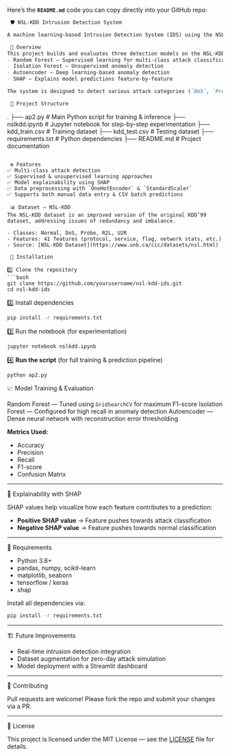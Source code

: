 Here’s the **`README.md`** code you can copy directly into your GitHub repo:

```markdown
 🛡️ NSL-KDD Intrusion Detection System

A machine learning-based Intrusion Detection System (IDS) using the NSL-KDD dataset, implemented with **Random Forest**, **Isolation Forest**, and **Autoencoder** models, along with **SHAP explainability** for model interpretation.

 📌 Overview
This project builds and evaluates three detection models on the NSL-KDD dataset:
- Random Forest — Supervised learning for multi-class attack classification
- Isolation Forest — Unsupervised anomaly detection
- Autoencoder — Deep learning-based anomaly detection
- SHAP — Explains model predictions feature-by-feature

The system is designed to detect various attack categories (`DoS`, `Probe`, `R2L`, `U2R`) and can be extended for real-time intrusion detection.

 📂 Project Structure
```

.
├── ap2.py                 # Main Python script for training & inference
├── nslkdd.ipynb           # Jupyter notebook for step-by-step experimentation
├── kdd\_train.csv          # Training dataset
├── kdd\_test.csv           # Testing dataset
├── requirements.txt       # Python dependencies
├── README.md              # Project documentation

````

 ⚙️ Features
✅ Multi-class attack detection  
✅ Supervised & unsupervised learning approaches  
✅ Model explainability using SHAP  
✅ Data preprocessing with `OneHotEncoder` & `StandardScaler`  
✅ Supports both manual data entry & CSV batch predictions  

 📊 Dataset — NSL-KDD
The NSL-KDD dataset is an improved version of the original KDD’99 dataset, addressing issues of redundancy and imbalance.

- Classes: Normal, DoS, Probe, R2L, U2R  
- Features: 41 features (protocol, service, flag, network stats, etc.)  
- Source: [NSL-KDD Dataset](https://www.unb.ca/cic/datasets/nsl.html)

 🚀 Installation

1️⃣ Clone the repository
```bash
git clone https://github.com/yourusername/nsl-kdd-ids.git
cd nsl-kdd-ids
````

2️⃣ Install dependencies

```bash
pip install -r requirements.txt
```

3️⃣ Run the notebook (for experimentation)

```bash
jupyter notebook nslkdd.ipynb
```

4️⃣ **Run the script** (for full training & prediction pipeline)

```bash
python ap2.py

```
 📈 Model Training & Evaluation

Random Forest — Tuned using `GridSearchCV` for maximum F1-score
Isolation Forest — Configured for high recall in anomaly detection
Autoencoder — Dense neural network with reconstruction error thresholding

**Metrics Used:**

* Accuracy
* Precision
* Recall
* F1-score
* Confusion Matrix

---

 🧠 Explainability with SHAP

SHAP values help visualize how each feature contributes to a prediction:

* **Positive SHAP value** → Feature pushes towards attack classification
* **Negative SHAP value** → Feature pushes towards normal classification

---

 📜 Requirements

* Python 3.8+
* pandas, numpy, scikit-learn
* matplotlib, seaborn
* tensorflow / keras
* shap

Install all dependencies via:

```bash
pip install -r requirements.txt
```

---

 🏗 Future Improvements

* Real-time intrusion detection integration
* Dataset augmentation for zero-day attack simulation
* Model deployment with a Streamlit dashboard

---

 🤝 Contributing

Pull requests are welcome! Please fork the repo and submit your changes via a PR.

---

 📄 License

This project is licensed under the MIT License — see the [LICENSE](LICENSE) file for details.
